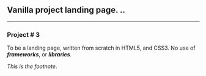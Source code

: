 ## Vanilla project landing page. ..

---

### Project # 3

To be a landing page, written from scratch in HTML5, and CSS3. No use of ***frameworks***, or ***libraries***.


*This is the footnote*.

